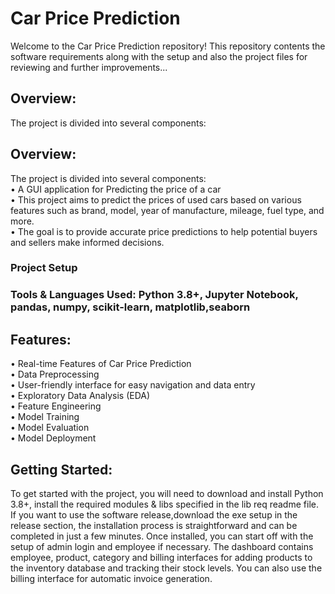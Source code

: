 # Car Price Prediction                   
Welcome to the Car Price Prediction repository! This repository contents the software requirements along with the setup and also the project files for reviewing and further improvements...
## Overview:
The project is divided into several components:
## Overview:
The project is divided into several components:
<br>• A GUI application for Predicting the price of a car
<br>• This project aims to predict the prices of used cars based on various features such as brand, model, year of manufacture, mileage, fuel type, and more. 
<br>• The goal is to provide accurate price predictions to help potential buyers and sellers make informed decisions.
### Project Setup
### Tools & Languages Used: Python 3.8+, Jupyter Notebook, pandas, numpy, scikit-learn, matplotlib,seaborn 
## Features:
• Real-time Features of Car Price Prediction
<br>• Data Preprocessing
<br>• User-friendly interface for easy navigation and data entry
<br>• Exploratory Data Analysis (EDA)
<br>• Feature Engineering
<br>• Model Training
<br>• Model Evaluation
<br>• Model Deployment

## Getting Started:
To get started with the project, you will need to download and install Python 3.8+, install the required modules & libs specified in the lib req readme file.<br>
If you want to use the software release,download the exe setup in the release section, the installation process is straightforward and can be completed in just a few minutes. Once installed, you can start off with the setup of admin login and employee if necessary. The dashboard contains employee, product, category and billing interfaces for adding products to the inventory database and tracking their stock levels. You can also use the billing interface for automatic invoice generation.

